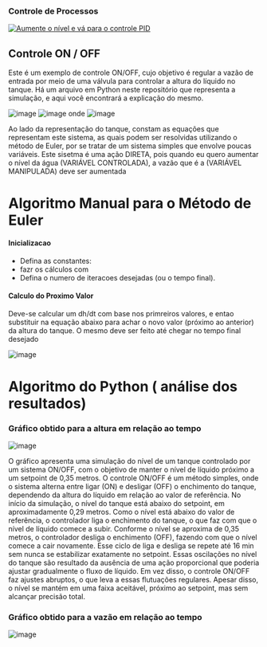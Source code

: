 ### Controle de Processos
[![Aumente o nível e vá para o controle PID](https://img.shields.io/badge/Acessar-Controle%20PID-blue)](https://github.com/maiarasalmaso/controle.ON.OFF/blob/main/CONTROLE%20PID)

## Controle ON / OFF

Este é um exemplo de controle ON/OFF, cujo objetivo é regular a vazão de entrada por meio de uma válvula para controlar a altura do líquido no tanque. Há um arquivo em Python neste repositório que representa a simulação, e aqui você encontrará a explicação do mesmo.

![image](https://github.com/user-attachments/assets/0a764313-0210-4596-af72-7c94e38c3ec8)   ![image](https://github.com/user-attachments/assets/62e4d4b6-5772-4370-977f-d8ba3e0c4e62) onde ![image](https://github.com/user-attachments/assets/ce1e2ed7-a75b-4646-9030-82c91e84f3ab)

Ao lado da representação do tanque, constam as equações que representam este sistema, as quais podem ser resolvidas utilizando o método de Euler, por se tratar de um sistema simples que envolve poucas variáveis.
Este sisetma é uma ação DIRETA, pois quando eu quero aumentar o nível da água (VARIÁVEL CONTROLADA), a vazão que é a (VARIÁVEL MANIPULADA) deve ser aumentada

# Algoritmo Manual para o Método de Euler

####  Inicializacao
* Defina as constantes:
* fazr os cálculos com 
* Defina o numero de iteracoes desejadas (ou o tempo final).

####  Calculo do Proximo Valor
Deve-se calcular um dh/dt com base nos primreiros valores, e entao substituir na equação abaixo para achar o novo valor (próximo ao anterior) da altura do tanque.
O mesmo deve ser feito até chegar no tempo final desejado

![image](https://github.com/user-attachments/assets/aca7dc0f-d41c-4e41-bde6-b729fa4cc662)

# Algoritmo do Python  ( análise dos resultados)



### Gráfico obtido para a altura em relação ao tempo 

![image](https://github.com/user-attachments/assets/769701e1-e7e2-4113-8e37-4c4280b51f2f)

O gráfico apresenta uma simulação do nível de um tanque controlado por um sistema ON/OFF, com o objetivo de manter o nível de líquido próximo a um setpoint de 0,35 metros. O controle ON/OFF é um método simples, onde o sistema alterna entre ligar (ON) e desligar (OFF) o enchimento do tanque, dependendo da altura do líquido em relação ao valor de referência. No início da simulação, o nível do tanque está abaixo do setpoint, em aproximadamente 0,29 metros. Como o nível está abaixo do valor de referência, o controlador liga o enchimento do tanque, o que faz com que o nível de líquido comece a subir. Conforme o nível se aproxima de 0,35 metros, o controlador desliga o enchimento (OFF), fazendo com que o nível comece a cair novamente. Esse ciclo de liga e desliga se repete até 16 min sem nunca se estabilizar exatamente no setpoint. Essas oscilações no nível do tanque são resultado da ausência de uma ação proporcional que poderia ajustar gradualmente o fluxo de líquido. Em vez disso, o controle ON/OFF faz ajustes abruptos, o que leva a essas flutuações regulares. Apesar disso, o nível se mantém em uma faixa aceitável, próximo ao setpoint, mas sem alcançar precisão total.

### Gráfico obtido para a vazão em relação ao tempo

![image](https://github.com/user-attachments/assets/3d992e32-15c2-4bdc-bd37-154a5143080a)



